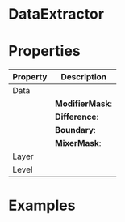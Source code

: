 # DataExtractor


# Properties


| Property | Description| 
| -------- | -----------|
| Data |  |
| | **ModifierMask**: <desc> |
| | **Difference**: <desc> |
| | **Boundary**: <desc> |
| | **MixerMask**: <desc> |
| Layer |  |
| Level |  |




# Examples
